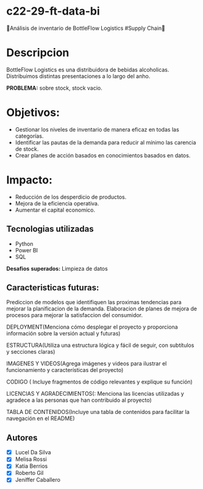 # c22-29-ft-data-bi
🚀Análisis de inventario de BottleFlow Logistics #Supply Chain🚀


# Descripcion

BottleFlow Logistics es una distribuidora de bebidas alcoholicas.  
Distribuimos distintas presentaciones a lo largo del anho.

__PROBLEMA:__ sobre stock, stock vacio.

# Objetivos:
- Gestionar los niveles de inventario de manera eficaz en todas las categorías.
- Identificar las pautas de la demanda para reducir al mínimo las carencia de stock.
- Crear planes de acción basados en conocimientos basados en datos.

# Impacto:
- Reducción de los desperdicio de productos.
- Mejora de la eficiencia operativa.
- Aumentar el capital economico.

## Tecnologias utilizadas
- Python
- Power BI
- SQL 

__Desafios__ __superados:__ Limpieza de datos 

## Caracteristicas futuras: 

Prediccion de modelos que identifiquen las proximas tendencias para mejorar la planificacion de la demanda.
Elaboracion de planes de mejora de procesos para mejorar la satisfaccion del consumidor.

DEPLOYMENT(Menciona cómo desplegar el proyecto y proporciona información sobre la versión
actual y futuras)


ESTRUCTURA(Utiliza una estructura lógica y fácil de seguir, con subtítulos y secciones claras)

IMAGENES Y VIDEOS(Agrega imágenes y videos para ilustrar el funcionamiento y características
del proyecto)

CODIGO ( Incluye fragmentos de código relevantes y explique su función)


LICENCIAS Y AGRADECIMIENTOS(: Menciona las licencias utilizadas y agradece a las personas que
han contribuido al proyecto)

TABLA DE CONTENIDOS(Incluye una tabla de contenidos para facilitar la navegación en el
README)


## Autores
- [X] Lucel Da Silva
- [X] Melisa Rossi
- [X] Katia Berrios
- [X] Roberto Gil
- [X] Jeniffer Caballero
